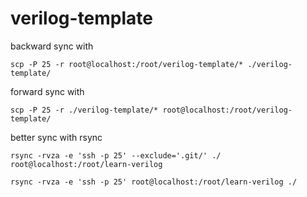 # verilog-template

backward sync with
```shell
scp -P 25 -r root@localhost:/root/verilog-template/* ./verilog-template/
```

forward sync with
```shell
scp -P 25 -r ./verilog-template/* root@localhost:/root/verilog-template/
```

better sync with rsync
```shell
rsync -rvza -e 'ssh -p 25' --exclude='.git/' ./ root@localhost:/root/learn-verilog
```

```shell
rsync -rvza -e 'ssh -p 25' root@localhost:/root/learn-verilog ./
```